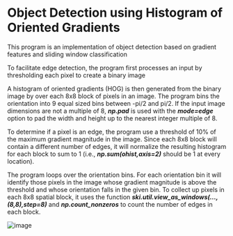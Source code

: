 # Object Detection using Histogram of Oriented Gradients

This program is an implementation of object detection based on gradient features and sliding window classification

To facilitate edge detection, the program first processes an input by thresholding each pixel to create a binary image

A histogram of oriented gradients (HOG) is then generated from the binary image by over each 8x8 block of pixels in an image. The program bins the orientation into 9 equal sized bins between -pi/2 and pi/2. If the input image dimensions are not a multiple of 8, ***np.pad*** is used with the ***mode=edge*** option to pad the width and height up to the nearest integer multiple of 8.

To determine if a pixel is an edge, the program use a threshold of 10% of the maximum gradient magnitude in the image. Since each 8x8 block will contain a different number of edges, it will normalize the resulting histogram for each block to sum to 1 (i.e., ***np.sum(ohist,axis=2)*** should be 1 at every  location).

The program loops over the orientation bins. For each orientation bin it will identify those pixels in the image whose gradient magnitude is above the threshold and whose orientation falls in the given bin. To collect up pixels in each 8x8 spatial block, it uses the function ***ski.util.view_as_windows(...,(8,8),step=8)*** and ***np.count_nonzeros*** to count the number of edges in each block.

![image](https://user-images.githubusercontent.com/44386004/179329503-f9b640f6-c1f4-4e9b-bdf8-95130522720e.png)
